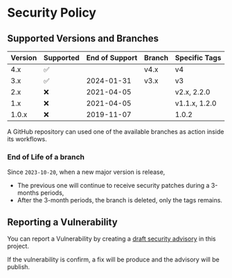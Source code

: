 # Security Policy

## Supported Versions and Branches

| Version | Supported          | End of Support | Branch | Specific Tags |
| ------- | ------------------ | -------------- | ------ | ------------- |
| 4.x     | :white_check_mark: |                | v4.x   | v4            |
| 3.x     | :white_check_mark: | 2024-01-31     | v3.x   | v3            |
| 2.x     | :x:                | 2021-04-05     |        | v2.x, 2.2.0   |
| 1.x     | :x:                | 2021-04-05     |        | v1.1.x, 1.2.0 |
| 1.0.x   | :x:                | 2019-11-07     |        | 1.0.2         |

A GitHub repository can used one of the available branches as action inside its workflows.

### End of Life of a branch

Since `2023-10-20`, when a new major version is release,

- The previous one will continue to receive security patches during a 3-months periods,
- After the 3-month periods, the branch is deleted, only the tags remains.

## Reporting a Vulnerability

You can report a Vulnerability by creating a [draft security advisory](https://github.com/rlespinasse/github-slug-action/security/advisories) in this project.

If the vulnerability is confirm, a fix will be produce and the advisory will be publish.
